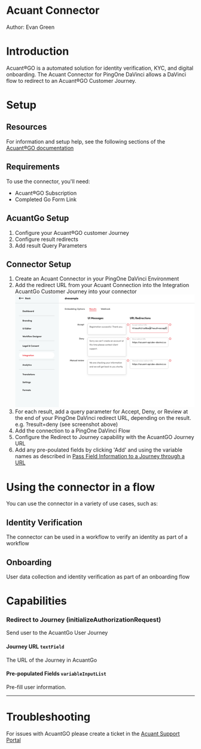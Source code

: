 # Acuant Connector


Author: Evan Green


# Introduction

Acuant®GO is a automated solution for identity verification, KYC, and digital onboarding.  The Acuant Connector for PingOne DaVinci allows a DaVinci flow to redirect to an Acuant®GO Customer Journey.


# Setup


## Resources

For information and setup help, see the following sections of the [Acuant®GO documentation](https://go-help.acuant.com/en/collections/3281656-acuant-go-v3-0)


## Requirements

To use the connector, you'll need: 


* Acuant®GO Subscription
* Completed Go Form Link


## AcuantGo Setup


1. Configure your Acuant®GO customer Journey
2. Configure result redirects
3. Add result Query Parameters


## Connector Setup


1. Create an Acuant Connector in your PingOne DaVinci Environment
2. Add the redirect URL from your Acuant Connection into the Integration AcuantGo Customer Journey into your connector ![integration](integration.png)
3. For each result, add a query parameter for Accept, Deny, or Review at the end of your PingOne DaVinci redirect URL, depending on the result. e.g. ?result=deny (see screenshot above)
4. Add the connection to a PingOne DaVinci Flow
5. Configure the Redirect to Journey capability with the AcuantGO Journey URL
6. Add any pre-poulated fields by clicking 'Add' and using the variable names as described in [Pass Field Information to a Journey through a URL](https://go-help.acuant.com/en/articles/5746430-pass-field-information-to-a-journey-through-a-url)



# Using the connector in a flow


You can use the connector in a variety of use cases, such as:


## Identity Verification

The connector can be used in a workflow to verify an identity as part of a workflow


## Onboarding

User data collection and identity verification as part of an onboarding flow


# Capabilities

### Redirect to Journey (initializeAuthorizationRequest)


Send user to the AcuantGo User Journey

#### Journey URL `textField`


The URL of the Journey in AcuantGo

#### Pre-populated Fields `variableInputList`


Pre-fill user information.

---



# Troubleshooting

For issues with AcuantGO please create a ticket in the [Acuant Support Portal](https://support.acuant.com/)
